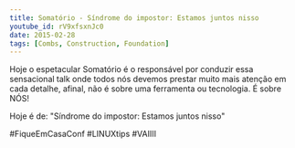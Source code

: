 ```yaml
---
title: Somatório - Síndrome do impostor: Estamos juntos nisso
youtube_id: rV9xfsxnJc0
date: 2015-02-28
tags: [Combs, Construction, Foundation]
---
```

Hoje o espetacular Somatório é o responsável por conduzir essa sensacional talk onde todos nós devemos prestar muito mais atenção em cada detalhe, afinal, não é sobre uma ferramenta ou tecnologia. É sobre NÓS! 

Hoje é de:  "Síndrome do impostor: Estamos juntos nisso"

#FiqueEmCasaConf #LINUXtips #VAIIII
